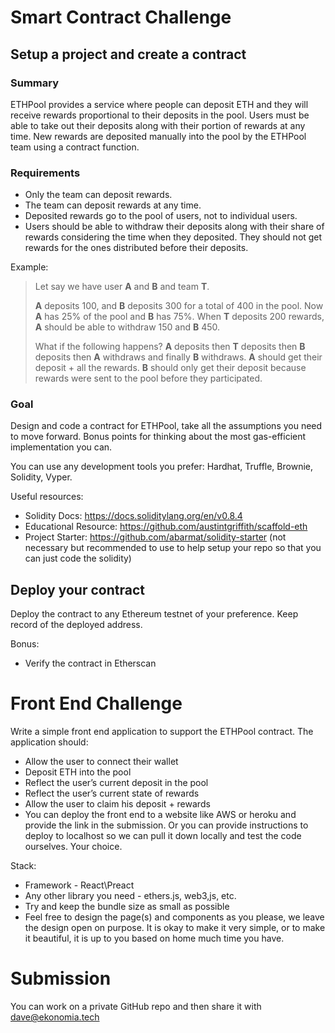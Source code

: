 # Smart Contract Challenge
## Setup a project and create a contract
### Summary
ETHPool provides a service where people can deposit ETH and they will receive rewards proportional to their deposits in the pool. Users must be able to take out their deposits along with their portion of rewards at any time. New rewards are deposited manually into the pool by the ETHPool team using a contract function.

### Requirements
- Only the team can deposit rewards.
- The team can deposit rewards at any time.
- Deposited rewards go to the pool of users, not to individual users.
- Users should be able to withdraw their deposits along with their share of rewards considering the time when they deposited. They should not get rewards for the ones distributed before their deposits.

Example:

> Let say we have user **A** and **B** and team **T**.
>
> **A** deposits 100, and **B** deposits 300 for a total of 400 in the pool. Now **A** has 25% of the pool and **B** has 75%. When **T** deposits 200 rewards, **A** should be able to withdraw 150 and **B** 450.
>
> What if the following happens? **A** deposits then **T** deposits then **B** deposits then **A** withdraws and finally **B** withdraws.
> **A** should get their deposit + all the rewards.
> **B** should only get their deposit because rewards were sent to the pool before they participated.

### Goal
Design and code a contract for ETHPool, take all the assumptions you need to move forward. Bonus points for thinking about the most gas-efficient implementation you can.

You can use any development tools you prefer: Hardhat, Truffle, Brownie, Solidity, Vyper.

Useful resources:
- Solidity Docs: https://docs.soliditylang.org/en/v0.8.4
- Educational Resource: https://github.com/austintgriffith/scaffold-eth
- Project Starter: https://github.com/abarmat/solidity-starter (not necessary but recommended to use to help setup your repo so that you can just code the solidity)

## Deploy your contract
Deploy the contract to any Ethereum testnet of your preference. Keep record of the deployed address.

Bonus:
- Verify the contract in Etherscan

# Front End Challenge
Write a simple front end application to support the ETHPool contract. The application should:
- Allow the user to connect their wallet
- Deposit ETH into the pool
- Reflect the user’s current deposit in the pool
- Reflect the user’s current state of rewards
- Allow the user to claim his deposit + rewards
- You can deploy the front end to a website like AWS or heroku and provide the link in the submission. Or you can provide instructions to deploy to localhost so we can pull it down locally and test the code ourselves. Your choice.

Stack:
- Framework - React\Preact
- Any other library you need - ethers.js, web3,js, etc.
- Try and keep the bundle size as small as possible
- Feel free to design the page(s) and components as you please, we leave the design open on purpose. It is okay to make it very simple, or to make it beautiful, it is up to you based on home much time you have.

# Submission

You can work on a private GitHub repo and then share it with dave@ekonomia.tech